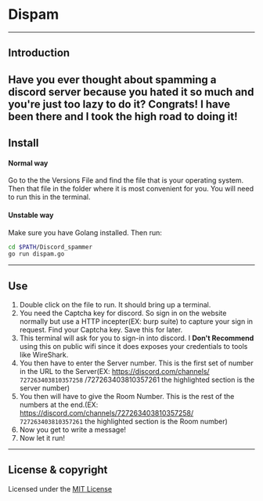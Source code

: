 # Dispam
---
## Introduction
Have you ever thought about spamming a discord server because you hated it so much and  you're just too lazy to do it? Congrats! I have been there and I took the high road to doing it!
---
## Install
#### Normal way
Go to the the Versions File and find the file that is your operating system. Then that file in the folder where it is most convenient for you. You will need to run this in the terminal.
#### Unstable way
Make sure you have Golang installed. Then run:
```sh
cd $PATH/Discord_spammer
go run dispam.go
```
---
## Use
1. Double click on the file to run. It should bring up a terminal.
2. You need the Captcha key for discord. So sign in on the website normally but use a HTTP incepter(EX: burp suite) to capture your sign in request. Find your Captcha key. Save this for later.
3. This terminal will ask for you to sign-in into discord. I **Don't Recommend** using this on public wifi since it does exposes your credentials to tools like WireShark.
4. You then have to enter the Server number. This is the first set of number in the URL to the Server(EX: https://discord.com/channels/ `727263403810357258` /727263403810357261 the highlighted section is the server number)
5. You then will have to give the Room Number. This is the rest of the numbers at the end.(EX: https://discord.com/channels/727263403810357258/ `727263403810357261` the highlighted section is the Room number)
6. Now you get to write a message!
7. Now let it run!
---
## License & copyright
Licensed under the [MIT License](LICENSE)
